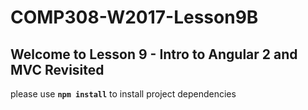 # COMP308-W2017-Lesson9B

## Welcome to Lesson 9 - Intro to Angular 2 and MVC Revisited

please use **`npm install`** to install project dependencies
